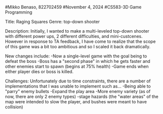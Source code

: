 #Mikko Benaso, 822702459
#November 4, 2024
#CS583-3D Game Programming

Title: Raging Squares
Genre: top-down shooter

Description:
Initially, I wanted to make a multi-leveled top-down shooter with different power ups, 2 different difficulties, and mini-custcenes.
However in response to TA feedback, I have come to realize that the scope of this game was a bit too ambitious and so I scaled it back 
dramatically.

New changes include:
-Now a single-level game with the goal being to defeat the boss
-Boss has a "second phase" in which he gets faster and other enemies start to spawn (begins at 75% health)
-Game ends when either player dies or boss is killed.

Challenges:
Unfortunately due to time constraints, there are a number of implementations that I was unable to implement such as...
-Being able to "parry" enemy bullets
-Expand the play area
-More enemy variety (as of now, there are only 2 enemy types)
-stage hazards (the "water areas" of the map were intended to slow the player, and bushes were meant to have collision)
